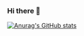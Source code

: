 ### Hi there 👋

[![Anurag's GitHub stats](https://github-readme-stats.vercel.app/api?username=anouarkacem)](https://github.com/anuraghazra/github-readme-stats)


<!--
**anouarkacem/anouarkacem** is a ✨ _special_ ✨ repository because its `README.md` (this file) appears on your GitHub profile.

Here are some ideas to get you started:

- 🔭 I’m currently working on ...
- 🌱 I’m currently learning ...
- 👯 I’m looking to collaborate on ...
- 🤔 I’m looking for help with ...
- 💬 Ask me about ...
- 📫 How to reach me: ...
- 😄 Pronouns: ...
- ⚡ Fun fact: ...
-->
